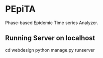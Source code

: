 # PEpiTA
Phase-based Epidemic Time series Analyzer.

## Running Server on localhost
cd webdesign
python manage.py runserver
